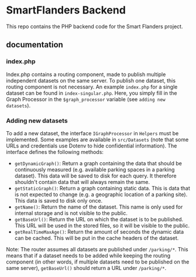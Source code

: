 # SmartFlanders Backend
This repo contains the PHP backend code for the Smart Flanders project.

## documentation
### index.php
Index.php contains a routing component, made to publish multiple independent datasets on the same server.
To publish one dataset, this routing component is not necessary. An example `index.php`
for a single dataset can be found in `index-singular.php`. Here, you simply fill in the Graph Processor in the
`$graph_processor` variable (see `adding new datasets`).

### Adding new datasets
To add a new dataset, the interface `IGraphProcessor` in `Helpers` must be implemented.
Some examples are available in `src/Datasets` (note that some URLs and credentials use Dotenv to
hide confidential information). The interface defines the following methods:

- `getDynamicGraph()`: Return a graph containing the data that should be continuously measured (e.g. available parking
spaces in a parking dataset). This data will be saved to disk for each query. It therefore shouldn't
contain data that will always remain the same.
- `getStaticGraph()`: Return a graph containing static data. This is data that is not expected to change (e.g. a geographic
location of a parking site). This data is saved to disk only once.
- `getName()`: Return the name of the dataset. This name is only used for internal storage
and is not visible to the public.
- `getBaseUrl()`: Return the URL on which the dataset is to be published. This URL will be used in the stored files,
so it will be visible to the public.
- `getRealTimeMaxAge()`: Return the amount of seconds the dynamic data can be cached. This will be put in the cache
headers of the dataset.

Note: The router assumes all datasets are published under `/parking/*`. This means that if a dataset needs to be added
while keeping the routing component (in other words, if multiple datasets need to be published on the same server),
`getBaseUrl()` should return a URL under `/parking/*`.

##
